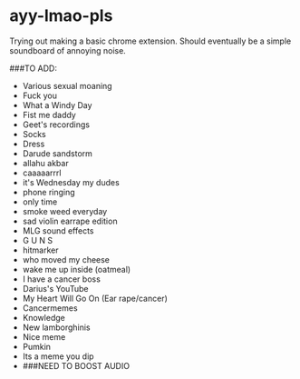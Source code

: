 # ayy-lmao-pls
Trying out making a basic chrome extension. Should eventually be a simple soundboard of annoying noise.

###TO ADD:
  * Various sexual moaning
  * Fuck you
  * What a Windy Day
  * Fist me daddy
  * Geet's recordings
  * Socks
  * Dress
  * Darude sandstorm
  * allahu akbar
  * caaaaarrrl
  * it's Wednesday my dudes
  * phone ringing
  * only time
  * smoke weed everyday
  * sad violin earrape edition
  * MLG sound effects
  * G U N S
  * hitmarker
  * who moved my cheese
  * wake me up inside (oatmeal)
  * I have a cancer boss
  * Darius's YouTube
  * My Heart Will Go On (Ear rape/cancer)
  * Cancermemes
  * Knowledge
  * New lamborghinis
  * Nice meme
  * Pumkin
  * Its a meme you dip
  * ###NEED TO BOOST AUDIO

##
  


